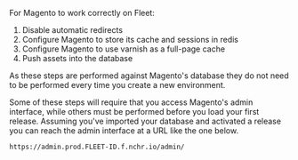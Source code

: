 For Magento to work correctly on Fleet:

 1. Disable automatic redirects
 2. Configure Magento to store its cache and sessions in redis
 3. Configure Magento to use varnish as a full-page cache
 4. Push assets into the database

As these steps are performed against Magento's database they do not need to be
performed every time you create a new environment.

Some of these steps will require that you access Magento's admin interface, while
others must be performed before you load your first release.
Assuming you've imported your database and activated a release you can reach
the admin interface at a URL like the one below.

```
https://admin.prod.FLEET-ID.f.nchr.io/admin/
```
